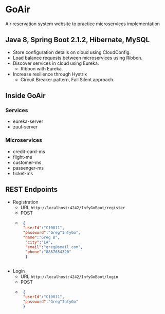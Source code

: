 # GoAir

Air reservation system website to practice microservices implementation

## Java 8, Spring Boot 2.1.2, Hibernate, MySQL

* Store configuration details on cloud using CloudConfig.
* Load balance requests between microservices using Ribbon.
* Discover services in cloud using Eureka.
  * Ribbon with Eureka.
* Increase resilience through Hystrix
  * Circuit Breaker pattern, Fail Silent approach.

## Inside GoAir

### Services

* eureka-server
* zuul-server

### Microservices

* credit-card-ms
* flight-ms
* customer-ms
* passenger-ms
* ticket-ms

## REST Endpoints

* Registration
  * URL `http://localhost:4242/InfyGoBoot/register`
  * POST
  * ```json
     {
     "userId":"C10011",
     "password":"Greg^InfyGo",
     "name":"Greg B",
      "city":"LA",
      "email":"greg@smail.com",
      "phone":"8887654320"
      }
   ```

* Login
  * URL `http://localhost:4242/InfyGoBoot/login`
  * POST
  * ```json
     {
     "userId":"C10011",
     "password":"Greg^InfyGo"
     }

